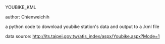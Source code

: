 YOUBIKE_KML

author: Chienweichih

a python code to download youbike station's data and output to a .kml file

data source: http://its.taipei.gov.tw/atis_index/aspx/Youbike.aspx?Mode=1
